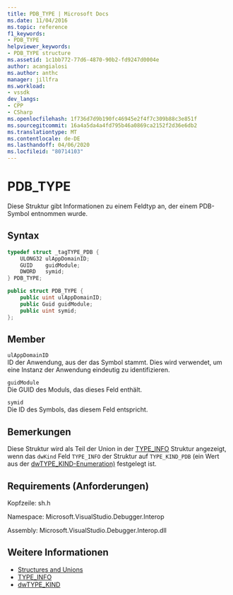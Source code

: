 ```yaml
---
title: PDB_TYPE | Microsoft Docs
ms.date: 11/04/2016
ms.topic: reference
f1_keywords:
- PDB_TYPE
helpviewer_keywords:
- PDB_TYPE structure
ms.assetid: 1c1bb772-77d6-4870-90b2-fd9247d0004e
author: acangialosi
ms.author: anthc
manager: jillfra
ms.workload:
- vssdk
dev_langs:
- CPP
- CSharp
ms.openlocfilehash: 1f736d7d9b190fc46945e2f4f7c309b88c3e851f
ms.sourcegitcommit: 16a4a5da4a4fd795b46a0869ca2152f2d36e6db2
ms.translationtype: MT
ms.contentlocale: de-DE
ms.lasthandoff: 04/06/2020
ms.locfileid: "80714103"
---
```

# <a name="pdb_type"></a>PDB_TYPE

Diese Struktur gibt Informationen zu einem Feldtyp an, der einem PDB-Symbol entnommen wurde.

## <a name="syntax"></a>Syntax

```cpp
typedef struct _tagTYPE_PDB {
    ULONG32 ulAppDomainID;
    GUID    guidModule;
    DWORD   symid;
} PDB_TYPE;
```

```csharp
public struct PDB_TYPE {
    public uint ulAppDomainID;
    public Guid guidModule;
    public uint symid;
};
```

## <a name="members"></a>Member

`ulAppDomainID`\
ID der Anwendung, aus der das Symbol stammt. Dies wird verwendet, um eine Instanz der Anwendung eindeutig zu identifizieren.

`guidModule`\
Die GUID des Moduls, das dieses Feld enthält.

`symid`\
Die ID des Symbols, das diesem Feld entspricht.

## <a name="remarks"></a>Bemerkungen

Diese Struktur wird als Teil der Union in der [TYPE_INFO](../../../extensibility/debugger/reference/type-info.md) Struktur angezeigt, wenn das `dwKind` Feld `TYPE_INFO` der Struktur auf `TYPE_KIND_PDB` (ein Wert aus der [dwTYPE_KIND-Enumeration)](../../../extensibility/debugger/reference/dwtype-kind.md) festgelegt ist.

## <a name="requirements"></a>Requirements (Anforderungen)

Kopfzeile: sh.h

Namespace: Microsoft.VisualStudio.Debugger.Interop

Assembly: Microsoft.VisualStudio.Debugger.Interop.dll

## <a name="see-also"></a>Weitere Informationen

- [Structures and Unions](../../../extensibility/debugger/reference/structures-and-unions.md)
- [TYPE_INFO](../../../extensibility/debugger/reference/type-info.md)
- [dwTYPE_KIND](../../../extensibility/debugger/reference/dwtype-kind.md)
